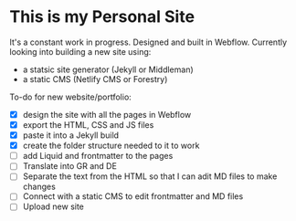 # This is my Personal Site
It's a constant work in progress. Designed and built in Webflow.
Currently looking into building a new site using:
- a statsic site generator (Jekyll or Middleman)
- a static CMS (Netlify CMS or Forestry)

To-do for new website/portfolio:
- [x] design the site with all the pages in Webflow
- [x] export the HTML, CSS and JS files
- [x] paste it into a Jekyll build
- [x] create the folder structure needed to it to work
- [ ] add Liquid and frontmatter to the pages
- [ ] Translate into GR and DE
- [ ] Separate the text from the HTML so that I can adit MD files to make changes
- [ ] Connect with a static CMS to edit frontmatter and MD files
- [ ] Upload new site
